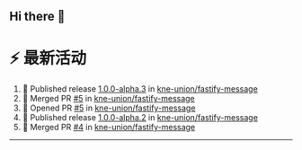 ## Hi there 👋

<!--

**Here are some ideas to get you started:**

🙋‍♀️ A short introduction - what is your organization all about?
🌈 Contribution guidelines - how can the community get involved?
👩‍💻 Useful resources - where can the community find your docs? Is there anything else the community should know?
🍿 Fun facts - what does your team eat for breakfast?
🧙 Remember, you can do mighty things with the power of [Markdown](https://docs.github.com/github/writing-on-github/getting-started-with-writing-and-formatting-on-github/basic-writing-and-formatting-syntax)
-->


# ⚡ 最新活动

<!--START_SECTION:activity-->
1. 🚀 Published release [1.0.0-alpha.3](https://github.com/kne-union/fastify-message/releases/tag/1.0.0-alpha.3) in [kne-union/fastify-message](https://github.com/kne-union/fastify-message)
2. 🎉 Merged PR [#5](https://github.com/kne-union/fastify-message/pull/5) in [kne-union/fastify-message](https://github.com/kne-union/fastify-message)
3. 💪 Opened PR [#5](https://github.com/kne-union/fastify-message/pull/5) in [kne-union/fastify-message](https://github.com/kne-union/fastify-message)
4. 🚀 Published release [1.0.0-alpha.2](https://github.com/kne-union/fastify-message/releases/tag/1.0.0-alpha.2) in [kne-union/fastify-message](https://github.com/kne-union/fastify-message)
5. 🎉 Merged PR [#4](https://github.com/kne-union/fastify-message/pull/4) in [kne-union/fastify-message](https://github.com/kne-union/fastify-message)
<!--END_SECTION:activity-->

---
